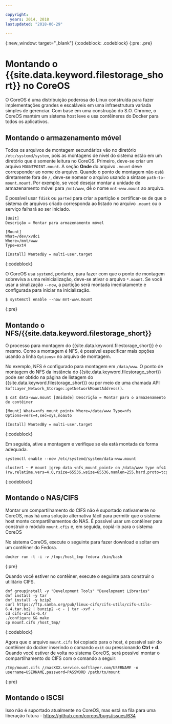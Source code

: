 ```yaml
---

copyright:
  years: 2014, 2018
lastupdated: "2018-06-29"

---
```

{:new_window: target="_blank"}
{:codeblock: .codeblock}
{:pre: .pre}

# Montando o {{site.data.keyword.filestorage_short}} no CoreOS

O CoreOS é uma distribuição poderosa do Linux construída para fazer implementações grandes e escaláveis em uma infraestrutura variada simples de gerenciar. Com base em uma construção do S.O. Chrome, o CoreOS mantém um sistema host leve e usa contêineres do Docker para todos os aplicativos.

## Montando o armazenamento móvel

Todos os arquivos de montagem secundários vão no diretório `/etc/systemd/system`, pois as montagens de nível do sistema estão em um diretório que é somente leitura no CoreOS. Primeiro, deve-se criar um arquivo `MOUNTPOINT.mount`. A seção **Onde** do arquivo `.mount` deve corresponder ao nome do arquivo. Quando o ponto de montagem não está diretamente fora de `/`, deve-se nomear o arquivo usando a sintaxe `path-to-mount.mount`. Por exemplo, se você desejar montar a unidade de armazenamento móvel para `/mnt/www`, dê o nome `mnt-www.mount` ao arquivo.

É possível usar `fdisk` ou `parted` para criar a partição e certificar-se de que o sistema de arquivos criado corresponda ao listado no arquivo `.mount` ou o serviço falhará ao ser iniciado.


```
[Unit]
Descrição = Montar para armazenamento móvel

[Mount]
What=/dev/xvdc1
Where=/mnt/www
Type=ext4

[Install] WantedBy = multi-user.target
```
{:codeblock}


O CoreOS usa `systemd`, portanto, para fazer com que o ponto de montagem sobreviva a uma reinicialização, deve-se ativar o arquivo `*.mount`. Se você usar a sinalização `--now`, a partição será montada imediatamente e configurada para iniciar na inicialização.

```
$ systemctl enable --now mnt-www.mount
```
{:pre}

## Montando o NFS/{{site.data.keyword.filestorage_short}}

O processo para montagem do {{site.data.keyword.filestorage_short}} é o mesmo. Como a montagem é NFS, é possível especificar mais opções usando a linha `Options=` no arquivo de montagem. 

No exemplo, NFS é configurado para montagem em `/data/www`. O ponto de montagem do NFS da instância do {{site.data.keyword.filestorage_short}} pode ser obtido na página de listagem do {{site.data.keyword.filestorage_short}} ou por meio de uma chamada API `SoftLayer_Network_Storage::getNetworkMountAddress()`.

```
$ cat data-www.mount [Unidade] Descrição = Montar para o armazenamento de contêiner

[Mount] What=<nfs_mount_point> Where=/data/www Type=nfs Options=vers=4,sec=sys,noauto

[Install] WantedBy = multi-user.target
```
{:codeblock}

Em seguida, ative a montagem e verifique se ela está montada de forma adequada.

```
systemctl enable --now /etc/systemd/system/data-www.mount

cluster1 ~ # mount |grep data <nfs_mount_point> on /data/www type nfs4 (rw,relatime,vers=4.0,rsize=65536,wsize=65536,namlen=255,hard,proto=tcp,port=0,timeo=600,retrans=2,sec=sys,clientaddr=10.81.x.x,local_lock=none,addr=10.1.x.x)
```
{:codeblock}
 
## Montando o NAS/CIFS

Montar um compartilhamento do CIFS não é suportado nativamente no CoreOS, mas há uma solução alternativa fácil para permitir que o sistema host monte compartilhamentos do NAS. É possível usar um contêiner para construir o módulo `mount.cfis` e, em seguida, copiá-lo para o sistema CoreOS
 
No sistema CoreOS, execute o seguinte para fazer download e soltar em um contêiner do Fedora.

```
docker run -t -i -v /tmp:/host_tmp fedora /bin/bash
```
{:pre}
 
Quando você estiver no contêiner, execute o seguinte para construir o utilitário CIFS.

```
dnf groupinstall -y "Development Tools" "Development Libraries"
dnf install -y tar
dnf install -y bzip2
curl https://ftp.samba.org/pub/linux-cifs/cifs-utils/cifs-utils-6.4.tar.bz2 | bunzip2 -c - | tar -xvf -
cd cifs-utils-6.4/
./configure && make
cp mount.cifs /host_tmp/
```
{:codeblock}
 
Agora que o arquivo `mount.cifs` foi copiado para o host, é possível sair do contêiner do docker inserindo o comando `exit` ou pressionando **Ctrl + d**. Quando você estiver de volta no sistema CoreOS, será possível montar o compartilhamento do CIFS com o comando a seguir: 
```
/tmp/mount.cifs //nasXXX.service.softlayer.com/USERNAME -o username=USERNAME,password=PASSWORD /path/to/mount
```
{:pre}
 
## Montando o ISCSI

Isso não é suportado atualmente no CoreOS, mas está na fila para uma liberação futura - https://github.com/coreos/bugs/issues/634
